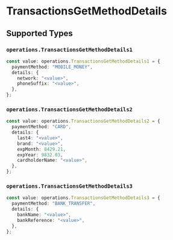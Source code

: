 # TransactionsGetMethodDetails


## Supported Types

### `operations.TransactionsGetMethodDetails1`

```typescript
const value: operations.TransactionsGetMethodDetails1 = {
  paymentMethod: "MOBILE_MONEY",
  details: {
    network: "<value>",
    phoneSuffix: "<value>",
  },
};
```

### `operations.TransactionsGetMethodDetails2`

```typescript
const value: operations.TransactionsGetMethodDetails2 = {
  paymentMethod: "CARD",
  details: {
    last4: "<value>",
    brand: "<value>",
    expMonth: 8429.21,
    expYear: 9832.03,
    cardholderName: "<value>",
  },
};
```

### `operations.TransactionsGetMethodDetails3`

```typescript
const value: operations.TransactionsGetMethodDetails3 = {
  paymentMethod: "BANK_TRANSFER",
  details: {
    bankName: "<value>",
    bankReference: "<value>",
  },
};
```

